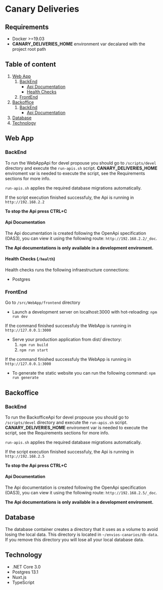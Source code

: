 # Canary Deliveries

## Requirements

- Docker >=19.03
- **CANARY_DELIVERIES_HOME** environment var decalared with the project root path

## Table of content

1. [Web App](#web-app)
   1. [BackEnd](#web-app-backend)
      * [Api Documentation](#web-app-backend-api-doc)
      * [Health Checks](#web-bapp-backend-health)
   2. [FrontEnd](#web-bapp-frontend)   
2. [Backoffice](#backoffice)
   1. [BackEnd](#backoffice-backend)
       * [Api Documentation](#backoffice-backend-api-doc)
3. [Database](#database)
4. [Technology](#technology)

## Web App

<a name="web-app-backend"></a>
### BackEnd

To run the WebAppApi for devel propouse you should go to `/scripts/devel` directory and execute the `run-apis.sh` script. **CANARY_DELIVERIES_HOME** enviroment var is needed to execute the script, see the Requirements sections for more info.

`run-apis.sh` applies the required database migrations automatically.

If the script execution finished successfuly, the Api is running in `http://192.168.2.2`

**To stop the Api press CTRL+C**

<a name="web-app-backend-api-doc"></a>
#### Api Documentation

The Api documentation is created following the OpenApi specification (OAS3), you can view it using the following route: `http://192.168.2.2/_doc`.

**The Api documentations is only available in a development enviroment.**

<a name="web-bapp-backend-health"></a>
#### Health Checks (`/health`)

Health checks runs the following infraestructure connections:
* Postgres

<a name="web-bapp-frontend"></a>
### FrontEnd

Go to `/src/WebApp/frontend` directory

- Launch a development server on localhost:3000 with hot-reloading:
`npm run dev`

If the command finished successfuly the WebApp is running in `http://127.0.0.1:3000`

- Serve your production application from dist/ directory:
    1. `npm run build`
    2. `npm run start`

If the command finished successfuly the WebApp is running in `http://127.0.0.1:3000`

- To generate the static website you can run the following command:
`npm run generate`

<a name="backoffice"></a>
## Backoffice

<a name="backoffice-backend"></a>
### BackEnd

To run the BackofficeApi for devel propouse you should go to `/scripts/devel` directory and execute the `run-apis.sh` script. **CANARY_DELIVERIES_HOME** enviroment var is needed to execute the script, see the Requirements sections for more info.

`run-apis.sh` applies the required database migrations automatically.

If the script execution finished successfuly, the Api is running in `http://192.168.2.5`

**To stop the Api press CTRL+C**

<a name="backoffice-backend-api-doc"></a>
#### Api Documentation

The Api documentation is created following the OpenApi specification (OAS3), you can view it using the following route: `http://192.168.2.5/_doc`.

**The Api documentations is only available in a development enviroment.**

<a name="database"></a>
## Database

The database container creates a directory that it uses as a volume to avoid losing the local data. This directory is located in `~/envios-canarios/db-data`.
If you remove this directory you will lose all your local database data.

<a name="technology"></a>
## Technology

* .NET Core 3.0
* Postgres 13.1
* Nuxt.js
* TypeScript
